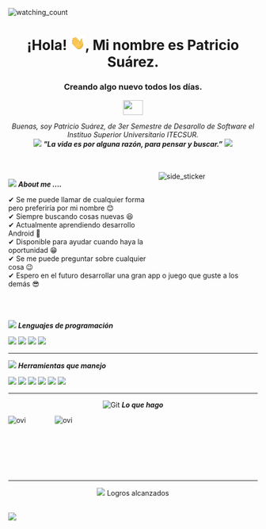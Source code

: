 <p align="left"> 
<img src="https://komarev.com/ghpvc/?username=Upasf05&color=brightgreen" alt="watching_count" />
 </p>

<h1 align="center">¡Hola! <img src="https://raw.githubusercontent.com/ABSphreak/ABSphreak/master/gifs/Hi.gif" width="30px">, Mi nombre es Patricio Suárez. </h1>
<h3 align="center">Creando algo nuevo todos los días. </h3>
<p align="center">
 <a href = "mailto: fcrams2003@gmail.com"><img align="center" src="https://seeklogo.com/images/G/gmail-new-2020-logo-32DBE11BB4-seeklogo.com.png" height="30" width="40" /></a>
</p>
</p>



<p align="center">
  <em>
    Buenas, soy Patricio Suárez, de 3er Semestre de Desarollo de Software el Instituo Superior Universitario ITECSUR.
  </em> 
  <br>
  <img src="https://media.giphy.com/media/gH3LO09IOiZIqePwv9/giphy.gif" width="50" /> <b><i align="center">"La vida es por alguna razón, para pensar y buscar.”</i></b> <img src="https://media.giphy.com/media/qjqUcgIyRjsl2/giphy.gif" width="50" />
</p>
<br><br>
<img align="right" width=200px height=200px alt="side_sticker" src="https://media.giphy.com/media/TEnXkcsHrP4YedChhA/giphy.gif" />

<img src="https://media.giphy.com/media/iY8CRBdQXODJSCERIr/giphy.gif" width="30px">&nbsp;***About me ....***

✔ Se me puede llamar de cualquier forma pero preferiría por mi nombre 😊 <br>
✔ Siempre buscando cosas nuevas 😆<br>
✔ Actualmente aprendiendo desarrollo Android 🥰<br>
✔ Disponible para ayudar cuando haya la oportunidad 😁<br>
✔ Se me puede preguntar sobre cualquier cosa 😉<br>
✔ Espero en el futuro desarrollar una gran app o juego que guste a los demás 😎<br><br><br><br>
 

<img src="https://media.giphy.com/media/iY8CRBdQXODJSCERIr/giphy.gif" width="30px">&nbsp;***Lenguajes de programación***
<p align="left">
  
  <code><img height="50" src="https://img.shields.io/badge/Python-3776AB?style=for-the-badge&logo=python&logoColor=white"></code>
  <code><img height="50" src="https://img.shields.io/badge/C%2B%2B-00599C?style=for-the-badge&logo=c%2B%2B&logoColor=white"></code>
  <code><img height="50" src="https://img.shields.io/badge/Java-ED8B00?style=for-the-badge&logo=openjdk&logoColor=white"></code>
  <code><img height="50" src="https://img.shields.io/badge/Kotlin-0095D5?&style=for-the-badge&logo=kotlin&logoColor=white"></code>

  <hr>
  <p align="center">
    
  <img src="https://media.giphy.com/media/iY8CRBdQXODJSCERIr/giphy.gif" width="30px">&nbsp;***Herramientas que manejo***
<p align="left">
  
  <code><img height="50" src="https://img.shields.io/badge/Windows-0078D6?style=for-the-badge&logo=windows&logoColor=white"></code>
  <code><img height="50" src="https://img.shields.io/badge/Microsoft_Office-D83B01?style=for-the-badge&logo=microsoft-office&logoColor=white"></code>
  <code><img height="50" src="https://img.shields.io/badge/Microsoft_Word-2B579A?style=for-the-badge&logo=microsoft-word&logoColor=white"></code>
  <code><img height="50" src="https://img.shields.io/badge/Linux-FCC624?style=for-the-badge&logo=linux&logoColor=black"></code>
  <code><img height="50" src="https://img.shields.io/badge/freebsd-AB2B28?style=for-the-badge&logo=freebsd&logoColor=white"></code>
  <code><img height="50" src="https://img.shields.io/badge/Android-3DDC84?style=for-the-badge&logo=android&logoColor=white"></code>

  <hr>
  <p align="center">
 <img src="https://media.giphy.com/media/W5eoZHPpUx9sapR0eu/giphy.gif" width="30px" alt="Git"/>&nbsp;<i><b>Lo que hago</b></i></p>
 
<p><img align="left" src="https://github-readme-stats.vercel.app/api/top-langs?username=Upasf05&show_icons=true&locale=en&layout=compact&theme=chartreuse-dark" alt="ovi" /></p>
<p>&nbsp;<img align="right" src="https://github-readme-stats.vercel.app/api?username=Upasf05&show_icons=true&locale=en&theme=chartreuse-dark" alt="ovi" width="410" /></p>
<br><br><br><br><br>

<hr>


<p align="center"><img src="https://media.giphy.com/media/QaMcXSekUWx7aogAUr/giphy.gif" width="30" />&nbsp;Logros alcanzados</p><br>
<img src="https://github-profile-trophy.vercel.app/?username=Upasf05&theme=juicyfresh&no-bg=true" />
